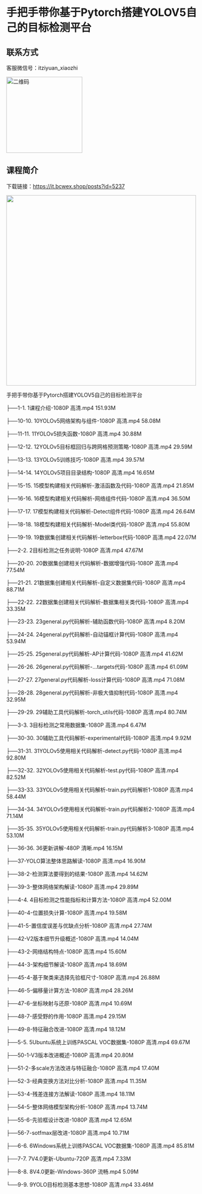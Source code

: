 # 手把手带你基于Pytorch搭建YOLOV5自己的目标检测平台

## 联系方式

客服微信号：itziyuan_xiaozhi

<img src="https://ziyuanyun.oss-cn-guangzhou.aliyuncs.com/common/20240614073449/666b82192834a.jpg" width="200" height="200" alt="二维码">

## 课程简介

下载链接：https://it.bcwex.shop/posts?id=5237

<img src="https://ziyuanyun.oss-cn-guangzhou.aliyuncs.com/yun/20241201160505/674c18b1c0359.jpg" width="500" alt="">

  手把手带你基于Pytorch搭建YOLOV5自己的目标检测平台



 ├──1-1. 1课程介绍-1080P 高清.mp4 151.93M

 ├──10-10. 10YOLOv5网络架构与组件-1080P 高清.mp4 58.08M

 ├──11-11. 11YOLOv5损失函数-1080P 高清.mp4 30.88M

 ├──12-12. 12YOLOv5目标框回归与跨网格预测策略-1080P 高清.mp4 29.59M

 ├──13-13. 13YOLOv5训练技巧-1080P 高清.mp4 39.57M

 ├──14-14. 14YOLOv5项目目录结构-1080P 高清.mp4 16.65M

 ├──15-15. 15模型构建相关代码解析-激活函数及代码-1080P 高清.mp4 21.85M

 ├──16-16. 16模型构建相关代码解析-网络组件代码-1080P 高清.mp4 36.50M

 ├──17-17. 17模型构建相关代码解析-Detect组件代码-1080P 高清.mp4 26.64M

 ├──18-18. 18模型构建相关代码解析-Model类代码-1080P 高清.mp4 55.80M

 ├──19-19. 19数据集创建相关代码解析-letterbox代码-1080P 高清.mp4 22.07M

 ├──2-2. 2目标检测之任务说明-1080P 高清.mp4 47.67M

 ├──20-20. 20数据集创建相关代码解析-数据增强代码-1080P 高清.mp4 77.54M

 ├──21-21. 21数据集创建相关代码解析-自定义数据集代码-1080P 高清.mp4 88.71M

 ├──22-22. 22数据集创建相关代码解析-数据集相关类代码-1080P 高清.mp4 33.35M

 ├──23-23. 23general.py代码解析-辅助函数代码-1080P 高清.mp4 8.20M

 ├──24-24. 24general.py代码解析-自动锚框计算代码-1080P 高清.mp4 53.94M

 ├──25-25. 25general.py代码解析-AP计算代码-1080P 高清.mp4 41.62M

 ├──26-26. 26general.py代码解析-&#8230;targets代码-1080P 高清.mp4 61.09M

 ├──27-27. 27general.py代码解析-loss计算代码-1080P 高清.mp4 71.08M

 ├──28-28. 28general.py代码解析-非极大值抑制代码-1080P 高清.mp4 32.95M

 ├──29-29. 29辅助工具代码解析-torch_utils代码-1080P 高清.mp4 80.74M

 ├──3-3. 3目标检测之常用数据集-1080P 高清.mp4 6.47M

 ├──30-30. 30辅助工具代码解析-experimental代码-1080P 高清.mp4 9.92M

 ├──31-31. 31YOLOv5使用相关代码解析-detect.py代码-1080P 高清.mp4 92.80M

 ├──32-32. 32YOLOv5使用相关代码解析-test.py代码-1080P 高清.mp4 82.52M

 ├──33-33. 33YOLOv5使用相关代码解析-train.py代码解析1-1080P 高清.mp4 58.44M

 ├──34-34. 34YOLOv5使用相关代码解析-train.py代码解析2-1080P 高清.mp4 71.14M

 ├──35-35. 35YOLOv5使用相关代码解析-train.py代码解析3-1080P 高清.mp4 53.10M

 ├──36-36. 36更新讲解-480P 清晰.mp4 16.15M

 ├──37-YOLO算法整体思路解读-1080P 高清.mp4 16.90M

 ├──38-2-检测算法要得到的结果-1080P 高清.mp4 14.62M

 ├──39-3-整体网络架构解读-1080P 高清.mp4 29.89M

 ├──4-4. 4目标检测之性能指标和计算方法-1080P 高清.mp4 52.00M

 ├──40-4-位置损失计算-1080P 高清.mp4 19.58M

 ├──41-5-置信度误差与优缺点分析-1080P 高清.mp4 27.74M

 ├──42-V2版本细节升级概述-1080P 高清.mp4 14.04M

 ├──43-2-网络结构特点-1080P 高清.mp4 15.60M

 ├──44-3-架构细节解读-1080P 高清.mp4 18.69M

 ├──45-4-基于聚类来选择先验框尺寸-1080P 高清.mp4 26.88M

 ├──46-5-偏移量计算方法-1080P 高清.mp4 28.26M

 ├──47-6-坐标映射与还原-1080P 高清.mp4 10.69M

 ├──48-7-感受野的作用-1080P 高清.mp4 29.15M

 ├──49-8-特征融合改进-1080P 高清.mp4 18.12M

 ├──5-5. 5Ubuntu系统上训练PASCAL VOC数据集-1080P 高清.mp4 69.67M

 ├──50-1-V3版本改进概述-1080P 高清.mp4 20.80M

 ├──51-2-多scale方法改进与特征融合-1080P 高清.mp4 17.40M

 ├──52-3-经典变换方法对比分析-1080P 高清.mp4 11.35M

 ├──53-4-残差连接方法解读-1080P 高清.mp4 18.11M

 ├──54-5-整体网络模型架构分析-1080P 高清.mp4 13.74M

 ├──55-6-先验框设计改进-1080P 高清.mp4 12.65M

 ├──56-7-sotfmax层改进-1080P 高清.mp4 10.71M

 ├──6-6. 6Windows系统上训练PASCAL VOC数据集-1080P 高清.mp4 85.81M

 ├──7-7. 7V4.0更新-Ubuntu-720P 高清.mp4 7.33M

 ├──8-8. 8V4.0更新-Windows-360P 流畅.mp4 5.09M

 └──9-9. 9YOLO目标检测基本思想-1080P 高清.mp4 33.46M

  